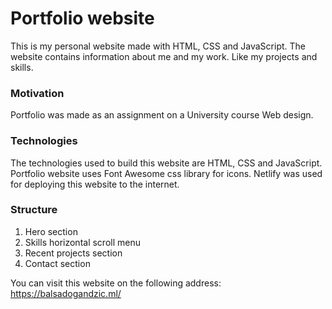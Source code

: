 # Portfolio website

This is my personal website made with HTML, CSS and JavaScript. The website contains information about me and my work. Like my projects and skills.

### Motivation

Portfolio was made as an assignment on a University course Web design.

### Technologies

The technologies used to build this website are HTML, CSS and JavaScript. Portfolio website uses Font Awesome css library for icons. Netlify was used for deploying this website to the internet.

### Structure

1. Hero section
2. Skills horizontal scroll menu
3. Recent projects section
4. Contact section

You can visit this website on the following address:
https://balsadogandzic.ml/
